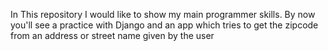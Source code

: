 In This repository I would like to show my main programmer skills. 
By now you'll see a practice with Django and an app which tries to get
the zipcode from an address or street name given by the user
